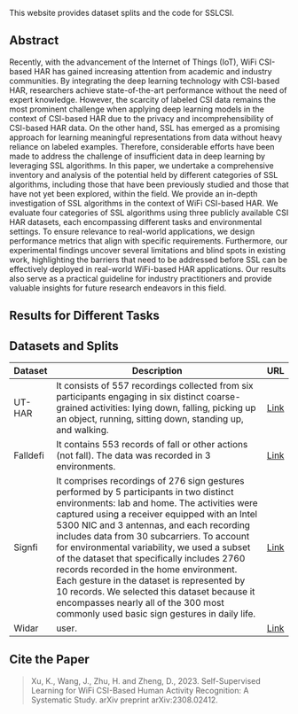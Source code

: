 This website provides dataset splits and the code for SSLCSI.

## Abstract
Recently, with the advancement of the Internet of Things (IoT), WiFi CSI-based HAR has gained increasing attention from academic and industry communities.
By integrating the deep learning technology with CSI-based HAR, researchers achieve state-of-the-art performance without the need of expert knowledge.
However, the scarcity of labeled CSI data remains the most prominent challenge when applying deep learning models in the context of CSI-based HAR due to the privacy and incomprehensibility of CSI-based HAR data.
On the other hand, SSL has emerged as a promising approach for learning meaningful representations from data without heavy reliance on labeled examples.
Therefore, considerable efforts have been made to address the challenge of insufficient data in deep learning by leveraging SSL algorithms.
In this paper, we undertake a comprehensive inventory and analysis of the potential held by different categories of SSL algorithms, including those that have been previously studied and those that have not yet been explored, within the field.
We provide an in-depth investigation of SSL algorithms in the context of WiFi CSI-based HAR.
We evaluate four categories of SSL algorithms using three publicly available CSI HAR datasets, each encompassing different tasks and environmental settings.
To ensure relevance to real-world applications, we design performance metrics that align with specific requirements.
Furthermore, our experimental findings uncover several limitations and blind spots in existing work, highlighting the barriers that need to be addressed before SSL can be effectively deployed in real-world WiFi-based HAR applications. Our results also serve as a practical guideline for industry practitioners and provide valuable insights for future research endeavors in this field.

## Results for Different Tasks


## Datasets and Splits

| Dataset | Description | URL |
| ----- | ----------- | ---- |
| UT-HAR | It consists of 557 recordings collected from six participants engaging in six distinct coarse-grained activities: lying down, falling, picking up an object, running, sitting down, standing up, and walking. | [Link](https://github.com/ermongroup/Wifi_Activity_Recognition) |
| Falldefi | It contains 553 records of fall or other actions (not fall). The data was recorded in 3 environments.| [Link](https://github.com/dmsp123/FallDeFi) |
| Signfi | It comprises recordings of 276 sign gestures performed by 5 participants in two distinct environments: lab and home. The activities were captured using a receiver equipped with an Intel 5300 NIC and 3 antennas, and each recording includes data from 30 subcarriers.  To account for environmental variability, we used a subset of the dataset that specifically includes 2760 records recorded in the home environment.  Each gesture in the dataset is represented by 10 records. We selected this dataset because it encompasses nearly all of the 300 most commonly used basic sign gestures in daily life. | [Link](https://yongsen.github.io/SignFi/) |
| Widar | user.| [Link](http://tns.thss.tsinghua.edu.cn/widar3.0/) |





## Cite the Paper
> Xu, K., Wang, J., Zhu, H. and Zheng, D., 2023. Self-Supervised Learning for WiFi CSI-Based Human Activity Recognition: A Systematic Study. arXiv preprint arXiv:2308.02412.

